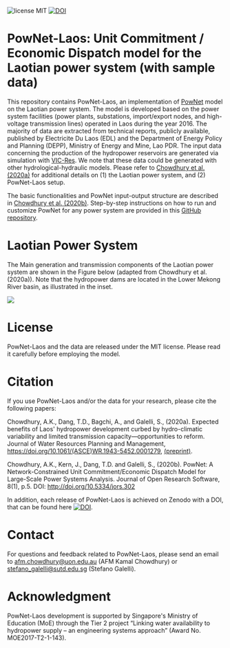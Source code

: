 ![license MIT](https://img.shields.io/github/license/kamal0013/PowNet) [![DOI](https://zenodo.org/badge/DOI/10.5281/zenodo.3756642.svg)](https://doi.org/10.5281/zenodo.3756642)
# PowNet-Laos: Unit Commitment / Economic Dispatch model for the Laotian power system (with sample data)
This repository contains PowNet-Laos, an implementation of [PowNet](https://github.com/kamal0013/PowNet) model on the Laotian power system. The model is developed based on the power system facilities (power plants, substations, import/export nodes, and high-voltage transmission lines) operated in Laos during the year 2016. The majority of data are extracted from technical reports, publicly available, published by Electricite Du Laos (EDL) and the Department of Energy Policy and Planning (DEPP), Ministry of Energy and Mine, Lao PDR. The input data concerning the production of the hydropower reservoirs are generated via simulation with [VIC-Res](https://github.com/thanhiwer/VICRes). We note that these data could be generated with other hydrological-hydraulic models. Please refer to [Chowdhury et al. (2020a)](https://doi.org/10.1061/(ASCE)WR.1943-5452.0001279) for additional details on (1) the Laotian power system, and (2) PowNet-Laos setup.

The basic functionalities and PowNet input-output structure are described in [Chowdhury et al. (2020b)](https://openresearchsoftware.metajnl.com/articles/10.5334/jors.302/). Step-by-step instructions on how to run and customize PowNet for any power system are provided in this [GitHub repository](https://github.com/kamal0013/PowNet).

# Laotian Power System
The Main generation and transmission components of the Laotian power system are shown in the Figure below (adapted from Chowdhury et al. (2020a)). Note that the hydropower dams are located in the Lower Mekong River basin, as illustrated in the inset.

![](https://github.com/kamal0013/PowNet-Laos/blob/master/Model%20and%20data/fig1_Laotian_grid_mekong-v2.jpg)

# License
PowNet-Laos and the data are released under the MIT license. Please read it carefully before employing the model.

# Citation
If you use PowNet-Laos and/or the data for your research, please cite the following papers:

Chowdhury, A.K., Dang, T.D., Bagchi, A., and Galelli, S., (2020a). Expected benefits of Laos' hydropower development curbed by hydro-climatic variability and limited transmission capacity—opportunities to reform. Journal of Water Resources Planning and Management, https://doi.org/10.1061/(ASCE)WR.1943-5452.0001279, [(preprint)](https://www.researchgate.net/publication/341276238_Expected_benefits_of_Laos'_hydropower_development_curbed_by_hydro-climatic_variability_and_limited_transmission_capacity--opportunities_to_reform).

Chowdhury, A.K., Kern, J., Dang, T.D. and Galelli, S., (2020b). PowNet: A Network-Constrained Unit Commitment/Economic Dispatch Model for Large-Scale Power Systems Analysis. Journal of Open Research Software, 8(1), p.5. DOI: http://doi.org/10.5334/jors.302

In addition, each release of PowNet-Laos is achieved on Zenodo with a DOI, that can be found here [![DOI](https://zenodo.org/badge/DOI/10.5281/zenodo.3756642.svg)](https://doi.org/10.5281/zenodo.3756642).

# Contact
For questions and feedback related to PowNet-Laos, please send an email to afm.chowdhury@uon.edu.au (AFM Kamal Chowdhury) or stefano_galelli@sutd.edu.sg (Stefano Galelli).

# Acknowledgment	
PowNet-Laos development is supported by Singapore's Ministry of Education (MoE) through the Tier 2 project “Linking water availability to hydropower supply – an engineering systems approach” (Award No. MOE2017-T2-1-143).
